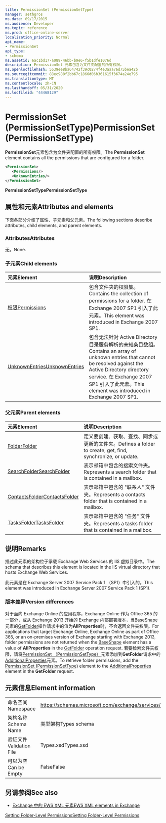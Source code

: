 ```yaml
---
title: PermissionSet (PermissionSetType)
manager: sethgros
ms.date: 09/17/2015
ms.audience: Developer
ms.topic: reference
ms.prod: office-online-server
localization_priority: Normal
api_name:
- PermissionSet
api_type:
- schema
ms.assetid: 6ac1bd17-a089-46bb-b9e6-f5b1dfe1076d
description: PermissionSet 元素包含为文件夹配置的所有权限。
ms.openlocfilehash: 5639ee8ba64742f39c0274f4e3aaa76d75bea42b
ms.sourcegitcommit: 88ec988f2bb67c1866d06b361615f3674a24e795
ms.translationtype: MT
ms.contentlocale: zh-CN
ms.lasthandoff: 05/31/2020
ms.locfileid: "44468129"
---
```

# <a name="permissionset-permissionsettype"></a><span data-ttu-id="7786e-103">PermissionSet (PermissionSetType)</span><span class="sxs-lookup"><span data-stu-id="7786e-103">PermissionSet (PermissionSetType)</span></span>

<span data-ttu-id="7786e-104">**PermissionSet**元素包含为文件夹配置的所有权限。</span><span class="sxs-lookup"><span data-stu-id="7786e-104">The **PermissionSet** element contains all the permissions that are configured for a folder.</span></span> 
  
```XML
<PermissionSet>
   <Permissions/>
   <UnknownEntries/>
</PermissionSet>
```

 <span data-ttu-id="7786e-105">**PermissionSetType**</span><span class="sxs-lookup"><span data-stu-id="7786e-105">**PermissionSetType**</span></span>
## <a name="attributes-and-elements"></a><span data-ttu-id="7786e-106">属性和元素</span><span class="sxs-lookup"><span data-stu-id="7786e-106">Attributes and elements</span></span>

<span data-ttu-id="7786e-107">下面各部分介绍了属性、子元素和父元素。</span><span class="sxs-lookup"><span data-stu-id="7786e-107">The following sections describe attributes, child elements, and parent elements.</span></span>
  
### <a name="attributes"></a><span data-ttu-id="7786e-108">Attributes</span><span class="sxs-lookup"><span data-stu-id="7786e-108">Attributes</span></span>

<span data-ttu-id="7786e-109">无。</span><span class="sxs-lookup"><span data-stu-id="7786e-109">None.</span></span>
  
### <a name="child-elements"></a><span data-ttu-id="7786e-110">子元素</span><span class="sxs-lookup"><span data-stu-id="7786e-110">Child elements</span></span>

|<span data-ttu-id="7786e-111">**元素**</span><span class="sxs-lookup"><span data-stu-id="7786e-111">**Element**</span></span>|<span data-ttu-id="7786e-112">**说明**</span><span class="sxs-lookup"><span data-stu-id="7786e-112">**Description**</span></span>|
|:-----|:-----|
|[<span data-ttu-id="7786e-113">权限</span><span class="sxs-lookup"><span data-stu-id="7786e-113">Permissions</span></span>](permissions.md) <br/> |<span data-ttu-id="7786e-114">包含文件夹的权限集。</span><span class="sxs-lookup"><span data-stu-id="7786e-114">Contains the collection of permissions for a folder.</span></span> <span data-ttu-id="7786e-115">在 Exchange 2007 SP1 引入了此元素。</span><span class="sxs-lookup"><span data-stu-id="7786e-115">This element was introduced in Exchange 2007 SP1.</span></span>  <br/> |
|[<span data-ttu-id="7786e-116">UnknownEntries</span><span class="sxs-lookup"><span data-stu-id="7786e-116">UnknownEntries</span></span>](unknownentries.md) <br/> |<span data-ttu-id="7786e-117">包含无法针对 Active Directory 目录服务解析的未知条目数组。</span><span class="sxs-lookup"><span data-stu-id="7786e-117">Contains an array of unknown entries that cannot be resolved against the Active Directory directory service.</span></span> <span data-ttu-id="7786e-118">在 Exchange 2007 SP1 引入了此元素。</span><span class="sxs-lookup"><span data-stu-id="7786e-118">This element was introduced in Exchange 2007 SP1.</span></span>  <br/> |
   
### <a name="parent-elements"></a><span data-ttu-id="7786e-119">父元素</span><span class="sxs-lookup"><span data-stu-id="7786e-119">Parent elements</span></span>

|<span data-ttu-id="7786e-120">**元素**</span><span class="sxs-lookup"><span data-stu-id="7786e-120">**Element**</span></span>|<span data-ttu-id="7786e-121">**说明**</span><span class="sxs-lookup"><span data-stu-id="7786e-121">**Description**</span></span>|
|:-----|:-----|
|[<span data-ttu-id="7786e-122">Folder</span><span class="sxs-lookup"><span data-stu-id="7786e-122">Folder</span></span>](folder.md) <br/> |<span data-ttu-id="7786e-123">定义要创建、获取、查找、同步或更新的文件夹。</span><span class="sxs-lookup"><span data-stu-id="7786e-123">Defines a folder to create, get, find, synchronize, or update.</span></span>  <br/> |
|[<span data-ttu-id="7786e-124">SearchFolder</span><span class="sxs-lookup"><span data-stu-id="7786e-124">SearchFolder</span></span>](searchfolder.md) <br/> |<span data-ttu-id="7786e-125">表示邮箱中包含的搜索文件夹。</span><span class="sxs-lookup"><span data-stu-id="7786e-125">Represents a search folder that is contained in a mailbox.</span></span>  <br/> |
|[<span data-ttu-id="7786e-126">ContactsFolder</span><span class="sxs-lookup"><span data-stu-id="7786e-126">ContactsFolder</span></span>](contactsfolder.md) <br/> |<span data-ttu-id="7786e-127">表示邮箱中包含的 "联系人" 文件夹。</span><span class="sxs-lookup"><span data-stu-id="7786e-127">Represents a contacts folder that is contained in a mailbox.</span></span>  <br/> |
|[<span data-ttu-id="7786e-128">TasksFolder</span><span class="sxs-lookup"><span data-stu-id="7786e-128">TasksFolder</span></span>](tasksfolder.md) <br/> |<span data-ttu-id="7786e-129">表示邮箱中包含的 "任务" 文件夹。</span><span class="sxs-lookup"><span data-stu-id="7786e-129">Represents a tasks folder that is contained in a mailbox.</span></span>  <br/> |
   
## <a name="remarks"></a><span data-ttu-id="7786e-130">说明</span><span class="sxs-lookup"><span data-stu-id="7786e-130">Remarks</span></span>

<span data-ttu-id="7786e-131">描述此元素的架构位于承载 Exchange Web Services 的 IIS 虚拟目录中。</span><span class="sxs-lookup"><span data-stu-id="7786e-131">The schema that describes this element is located in the IIS virtual directory that hosts Exchange Web Services.</span></span>
  
<span data-ttu-id="7786e-132">此元素是在 Exchange Server 2007 Service Pack 1 （SP1）中引入的。</span><span class="sxs-lookup"><span data-stu-id="7786e-132">This element was introduced in Exchange Server 2007 Service Pack 1 (SP1).</span></span>
  
### <a name="version-differences"></a><span data-ttu-id="7786e-133">版本差异</span><span class="sxs-lookup"><span data-stu-id="7786e-133">Version differences</span></span>

<span data-ttu-id="7786e-134">对于面向 Exchange Online 的应用程序，Exchange Online 作为 Office 365 的一部分，或从 Exchange 2013 开始的 Exchange 内部部署版本，当[BaseShape](baseshape.md)元素的[GetFolder](getfolder-operation.md)操作请求中的值为**AllProperties**时，不会返回文件夹权限。</span><span class="sxs-lookup"><span data-stu-id="7786e-134">For applications that target Exchange Online, Exchange Online as part of Office 365, or an on-premises version of Exchange starting with Exchange 2013, folder permissions are not returned when the [BaseShape](baseshape.md) element has a value of **AllProperties** in the [GetFolder](getfolder-operation.md) operation request.</span></span> <span data-ttu-id="7786e-135">若要检索文件夹权限，请将[PermissionSet （PermissionSetType）](permissionset-permissionsettype.md)元素添加到**GetFolder**请求中的[AdditionalProperties](additionalproperties.md)元素。</span><span class="sxs-lookup"><span data-stu-id="7786e-135">To retrieve folder permissions, add the [PermissionSet (PermissionSetType)](permissionset-permissionsettype.md) element to the [AdditionalProperties](additionalproperties.md) element in the **GetFolder** request.</span></span> 
  
## <a name="element-information"></a><span data-ttu-id="7786e-136">元素信息</span><span class="sxs-lookup"><span data-stu-id="7786e-136">Element information</span></span>

|||
|:-----|:-----|
|<span data-ttu-id="7786e-137">命名空间</span><span class="sxs-lookup"><span data-stu-id="7786e-137">Namespace</span></span>  <br/> |https://schemas.microsoft.com/exchange/services/2006/types  <br/> |
|<span data-ttu-id="7786e-138">架构名称</span><span class="sxs-lookup"><span data-stu-id="7786e-138">Schema Name</span></span>  <br/> |<span data-ttu-id="7786e-139">类型架构</span><span class="sxs-lookup"><span data-stu-id="7786e-139">Types schema</span></span>  <br/> |
|<span data-ttu-id="7786e-140">验证文件</span><span class="sxs-lookup"><span data-stu-id="7786e-140">Validation File</span></span>  <br/> |<span data-ttu-id="7786e-141">Types.xsd</span><span class="sxs-lookup"><span data-stu-id="7786e-141">Types.xsd</span></span>  <br/> |
|<span data-ttu-id="7786e-142">可以为空</span><span class="sxs-lookup"><span data-stu-id="7786e-142">Can be Empty</span></span>  <br/> |<span data-ttu-id="7786e-143">False</span><span class="sxs-lookup"><span data-stu-id="7786e-143">False</span></span>  <br/> |
   
## <a name="see-also"></a><span data-ttu-id="7786e-144">另请参阅</span><span class="sxs-lookup"><span data-stu-id="7786e-144">See also</span></span>



- [<span data-ttu-id="7786e-145">Exchange 中的 EWS XML 元素</span><span class="sxs-lookup"><span data-stu-id="7786e-145">EWS XML elements in Exchange</span></span>](ews-xml-elements-in-exchange.md)


[<span data-ttu-id="7786e-146">Setting Folder-Level Permissions</span><span class="sxs-lookup"><span data-stu-id="7786e-146">Setting Folder-Level Permissions</span></span>](https://msdn.microsoft.com/library/c7530e86-5112-401c-b10a-9c054ae59f07%28Office.15%29.aspx)

